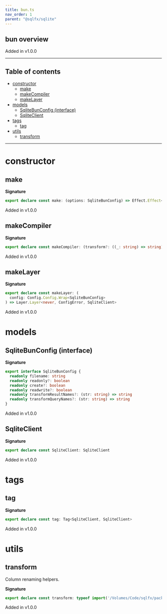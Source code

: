 ```yaml
---
title: bun.ts
nav_order: 1
parent: "@sqlfx/sqlite"
---
```


## bun overview

Added in v1.0.0

---

<h2 class="text-delta">Table of contents</h2>

- [constructor](#constructor)
  - [make](#make)
  - [makeCompiler](#makecompiler)
  - [makeLayer](#makelayer)
- [models](#models)
  - [SqliteBunConfig (interface)](#sqlitebunconfig-interface)
  - [SqliteClient](#sqliteclient)
- [tags](#tags)
  - [tag](#tag)
- [utils](#utils)
  - [transform](#transform)

---

# constructor

## make

**Signature**

```ts
export declare const make: (options: SqliteBunConfig) => Effect.Effect<Scope, never, SqliteClient>
```

Added in v1.0.0

## makeCompiler

**Signature**

```ts
export declare const makeCompiler: (transform?: ((_: string) => string) | undefined) => Statement.Compiler
```

Added in v1.0.0

## makeLayer

**Signature**

```ts
export declare const makeLayer: (
  config: Config.Config.Wrap<SqliteBunConfig>
) => Layer.Layer<never, ConfigError, SqliteClient>
```

Added in v1.0.0

# models

## SqliteBunConfig (interface)

**Signature**

```ts
export interface SqliteBunConfig {
  readonly filename: string
  readonly readonly?: boolean
  readonly create?: boolean
  readonly readwrite?: boolean
  readonly transformResultNames?: (str: string) => string
  readonly transformQueryNames?: (str: string) => string
}
```

Added in v1.0.0

## SqliteClient

**Signature**

```ts
export declare const SqliteClient: SqliteClient
```

Added in v1.0.0

# tags

## tag

**Signature**

```ts
export declare const tag: Tag<SqliteClient, SqliteClient>
```

Added in v1.0.0

# utils

## transform

Column renaming helpers.

**Signature**

```ts
export declare const transform: typeof import('/Volumes/Code/sqlfx/packages/sql/src/Transform')
```

Added in v1.0.0
